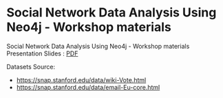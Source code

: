 # Social Network Data Analysis Using Neo4j - Workshop materials
Social Network Data Analysis Using Neo4j - Workshop materials  
Presentation Slides : [PDF](https://github.com/amirabbasasadi/Social-Network-Data-Analysis/raw/master/Social%20Network%20Data%20Analysis.pdf)

Datasets Source:
- https://snap.stanford.edu/data/wiki-Vote.html
- https://snap.stanford.edu/data/email-Eu-core.html
